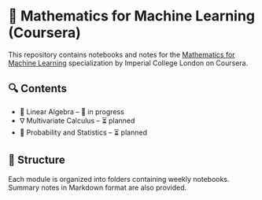 # 📘 Mathematics for Machine Learning (Coursera)

This repository contains notebooks and notes for the [Mathematics for Machine Learning](https://www.coursera.org/specializations/mathematics-machine-learning) specialization by Imperial College London on Coursera.

## 🔍 Contents

- 📐 Linear Algebra – 🚧 in progress
- ∇ Multivariate Calculus – ⏳ planned
- 🎲 Probability and Statistics – ⏳ planned

## 📂 Structure

Each module is organized into folders containing weekly notebooks. Summary notes in Markdown format are also provided.

